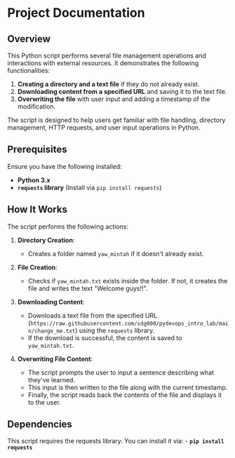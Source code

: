 # Project Documentation

## Overview

This Python script performs several file management operations and interactions with external resources. It demonstrates the following functionalities:

1. **Creating a directory and a text file** if they do not already exist.
2. **Downloading content from a specified URL** and saving it to the text file.
3. **Overwriting the file** with user input and adding a timestamp of the modification.

The script is designed to help users get familiar with file handling, directory management, HTTP requests, and user input operations in Python.

## Prerequisites

Ensure you have the following installed:

- **Python 3.x**
- **`requests` library** (Install via `pip install requests`)

## How It Works

The script performs the following actions:

1. **Directory Creation**:
    - Creates a folder named `yaw_mintah` if it doesn't already exist.
  
2. **File Creation**:
    - Checks if `yaw_mintah.txt` exists inside the folder. If not, it creates the file and writes the text "Welcome guys!!".
  
3. **Downloading Content**:
    - Downloads a text file from the specified URL (`https://raw.githubusercontent.com/sdg000/pydevops_intro_lab/main/change_me.txt`) using the `requests` library.
    - If the download is successful, the content is saved to `yaw_mintah.txt`.

4. **Overwriting File Content**:
    - The script prompts the user to input a sentence describing what they've learned.
    - This input is then written to the file along with the current timestamp.
    - Finally, the script reads back the contents of the file and displays it to the user.

## Dependencies

This script requires the requests library. You can install it via:
    - **`pip install requests`**

